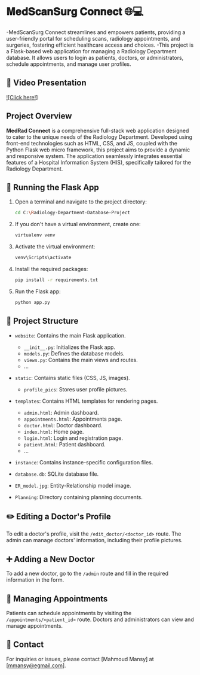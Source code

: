 # 𝐌𝐞𝐝𝐒𝐜𝐚𝐧𝐒𝐮𝐫𝐠 𝐂𝐨𝐧𝐧𝐞𝐜𝐭 🌐💻
-MedScanSurg Connect streamlines and empowers patients, providing a user-friendly portal for scheduling scans, radiology appointments, and surgeries, fostering efficient healthcare access and choices.
-This project is a Flask-based web application for managing a Radiology Department database. It allows users to login as patients, doctors, or administrators, schedule appointments, and manage user profiles.

## 🎥 Video Presentation
[![Click here!]](https://drive.google.com/file/d/1XUMfUSOsbVn4jWmsddq0c2hgfBW1Q-fT/view?usp=sharing)

## Project Overview
**MedRad Connect** is a comprehensive full-stack web application designed to cater to the unique needs of the Radiology Department. Developed using front-end technologies such as HTML, CSS, and JS, coupled with the Python Flask web micro framework, this project aims to provide a dynamic and responsive system. The application seamlessly integrates essential features of a Hospital Information System (HIS), specifically tailored for the Radiology Department.


## 🚀 Running the Flask App

1. Open a terminal and navigate to the project directory:

   ```bash
   cd C:\Radiology-Department-Database-Project
   ```

2. If you don't have a virtual environment, create one:

   ```bash
   virtualenv venv
   ```

3. Activate the virtual environment:

   ```bash
   venv\Scripts\activate
   ```

4. Install the required packages:

   ```bash
   pip install -r requirements.txt
   ```

5. Run the Flask app:

   ```bash
   python app.py
   ```

## 📂 Project Structure

- `website`: Contains the main Flask application.
  - `__init__.py`: Initializes the Flask app.
  - `models.py`: Defines the database models.
  - `views.py`: Contains the main views and routes.
  - ...

- `static`: Contains static files (CSS, JS, images).
  - `profile_pics`: Stores user profile pictures.

- `templates`: Contains HTML templates for rendering pages.
  - `admin.html`: Admin dashboard.
  - `appointments.html`: Appointments page.
  - `doctor.html`: Doctor dashboard.
  - `index.html`: Home page.
  - `login.html`: Login and registration page.
  - `patient.html`: Patient dashboard.
  - ...

- `instance`: Contains instance-specific configuration files.

- `database.db`: SQLite database file.

- `ER_model.jpg`: Entity-Relationship model image.

- `Planning`: Directory containing planning documents.

## ✏️ Editing a Doctor's Profile

To edit a doctor's profile, visit the `/edit_doctor/<doctor_id>` route. The admin can manage doctors' information, including their profile pictures.

## ➕ Adding a New Doctor

To add a new doctor, go to the `/admin` route and fill in the required information in the form.

## 📅 Managing Appointments

Patients can schedule appointments by visiting the `/appointments/<patient_id>` route. Doctors and administrators can view and manage appointments.

## 📧 Contact

For inquiries or issues, please contact [Mahmoud Mansy] at [mmansy@egmail.com].

